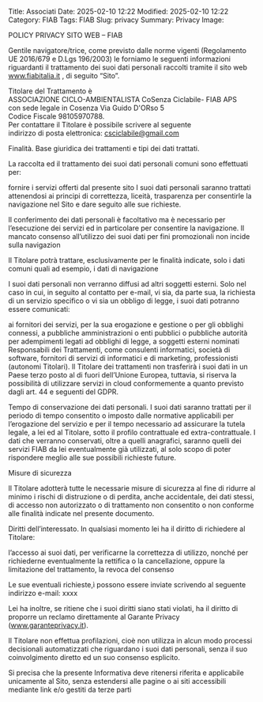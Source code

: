 Title: Associati
Date: 2025-02-10 12:22
Modified: 2025-02-10 12:22
Category: FIAB
Tags: FIAB
Slug: privacy
Summary: Privacy
Image: 

POLICY PRIVACY SITO WEB – FIAB 

Gentile navigatore/trice, come previsto dalle norme vigenti (Regolamento UE 2016/679 e D.Lgs 196/2003) le forniamo le seguenti informazioni riguardanti il trattamento dei suoi dati personali raccolti tramite il sito web www.fiabitalia.it , di seguito “Sito”.

Titolare del Trattamento è  
ASSOCIAZIONE CICLO-AMBIENTALISTA CoSenza Ciclabile- FIAB APS  
con sede legale in Cosenza Via Guido D'ORso 5  
Codice Fiscale  98105970788.          
Per contattare il Titolare è possibile scrivere al seguente  
indirizzo di posta elettronica:  csciclabile@gmail.com  

Finalità. Base giuridica dei trattamenti e tipi dei dati trattati.

La raccolta ed il trattamento dei suoi dati personali comuni sono effettuati per:

fornire i servizi offerti dal presente sito 
I suoi dati personali saranno trattati attenendosi ai principi di correttezza, liceità, trasparenza per consentirle la navigazione nel Sito e dare seguito alle sue richieste.

Il conferimento dei dati personali è facoltativo ma è necessario per l’esecuzione dei servizi ed in particolare per consentire la navigazione. Il mancato consenso all’utilizzo dei suoi dati per fini promozionali non incide sulla navigazion

Il Titolare potrà trattare, esclusivamente per le finalità indicate, solo i dati comuni quali ad esempio, i dati di navigazione

I suoi dati personali non verranno diffusi ad altri soggetti esterni. Solo nel caso in cui, in seguito al contatto per e-mail, vi sia, da parte sua, la richiesta di un servizio specifico o vi sia un obbligo di legge, i suoi dati potranno essere comunicati:

ai fornitori dei servizi, per la sua erogazione e gestione o per gli obblighi connessi,
a pubbliche amministrazioni o enti pubblici o pubbliche autorità per adempimenti legati ad obblighi di legge,
a soggetti esterni nominati Responsabili dei Trattamenti, come consulenti informatici, società di software, fornitori di servizi di informatici e di marketing,
professionisti (autonomi Titolari).
Il Titolare dei trattamenti non trasferirà i suoi dati in un Paese terzo posto al di fuori dell’Unione Europea, tuttavia, si riserva la possibilità di utilizzare servizi in cloud conformemente a quanto previsto dagli art. 44 e seguenti del GDPR.

 Tempo di conservazione dei dati personali. I suoi dati saranno trattati per il periodo di tempo consentito o imposto dalle normative applicabili per l’erogazione del servizio e per il tempo necessario ad assicurare la tutela legale, a lei ed al Titolare, sotto il profilo contrattuale ed extra-contrattuale. I dati che verranno conservati, oltre a quelli anagrafici, saranno quelli dei servizi FIAB da lei eventualmente già utilizzati, al solo scopo di poter rispondere meglio alle sue possibili richieste future.

Misure di sicurezza

Il Titolare adotterà tutte le necessarie misure di sicurezza al fine di ridurre al minimo i rischi di distruzione o di perdita, anche accidentale, dei dati stessi, di accesso non autorizzato o di trattamento non consentito o non conforme alle finalità indicate nel presente documento.

Diritti dell’interessato. In qualsiasi momento lei ha il diritto di richiedere al Titolare:

l’accesso ai suoi dati, per verificarne la correttezza di utilizzo, nonché per richiederne eventualmente la rettifica o la cancellazione, oppure la limitazione del trattamento,
la revoca del consenso

Le sue eventuali richieste,ì possono essere inviate scrivendo al seguente indirizzo e-mail: xxxx

Lei ha inoltre, se ritiene che i suoi diritti siano stati violati, ha il diritto di proporre un reclamo direttamente al Garante Privacy (www.garanteprivacy.it).  

Il Titolare non effettua profilazioni, cioè non utilizza in alcun modo processi decisionali automatizzati che riguardano i suoi dati personali, senza il suo coinvolgimento diretto ed un suo consenso esplicito.

Si precisa che la presente Informativa deve ritenersi riferita e applicabile unicamente al Sito, senza estendersi alle pagine o ai siti accessibili mediante link e/o gestiti da terze parti

